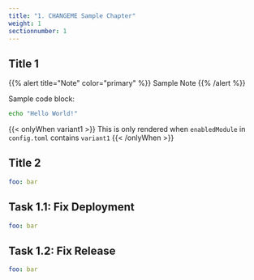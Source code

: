 ```yaml
---
title: "1. CHANGEME Sample Chapter"
weight: 1
sectionnumber: 1
---
```


## Title 1

{{% alert title="Note" color="primary" %}}
Sample Note
{{% /alert %}}

Sample code block:
```bash
echo "Hello World!"
```

{{< onlyWhen variant1 >}}
This is only rendered when `enabledModule` in `config.toml` contains `variant1`
{{< /onlyWhen >}}


## Title 2


```yaml
foo: bar
```


## Task 1.1: Fix Deployment


```yaml
foo: bar
```


## Task 1.2: Fix Release


```yaml
foo: bar
```




